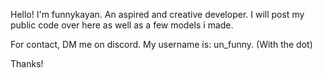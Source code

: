 Hello! I'm funnykayan. An aspired and creative developer.
I will post my public code over here as well as a few models i made.

For contact, DM me on discord. My username is: un_funny. (With the dot)

Thanks!
